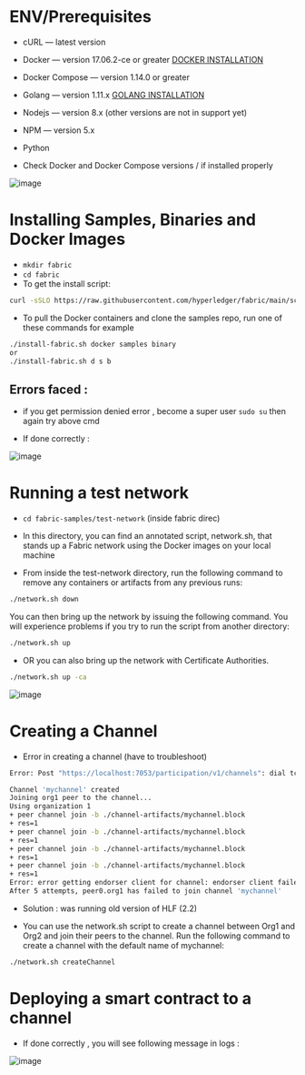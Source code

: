 # ENV/Prerequisites
- cURL — latest version
- Docker — version 17.06.2-ce or greater [DOCKER INSTALLATION](https://github.com/KRIISHSHARMA/DOCKER)
- Docker Compose — version 1.14.0 or greater
- Golang — version 1.11.x [GOLANG INSTALLATION](https://github.com/KRIISHSHARMA/go-installation)
- Nodejs — version 8.x (other versions are not in support yet)
- NPM — version 5.x
- Python 

- Check Docker and Docker Compose versions / if installed properly
  
![image](https://github.com/KRIISHSHARMA/hyperledger-fabric-installation/assets/86760658/c31b4447-25cd-4fc4-8a0b-23b3c4a7d9b6)

# Installing Samples, Binaries and Docker Images

- `mkdir fabric`
- `cd fabric`
- To get the install script:

```sh
curl -sSLO https://raw.githubusercontent.com/hyperledger/fabric/main/scripts/install-fabric.sh && chmod +x install-fabric.sh
```
- To pull the Docker containers and clone the samples repo, run one of these commands for example

``` sh
./install-fabric.sh docker samples binary
or
./install-fabric.sh d s b
```

## Errors faced : 
- if you get permission denied error , become a super user `sudo su` then again try above cmd

- If done correctly :

![image](https://github.com/KRIISHSHARMA/hyperledger-fabric-installation/assets/86760658/a5d87571-b4ff-4e94-8484-d17463dda684)

# Running a test network

- `cd fabric-samples/test-network` (inside fabric direc)
  
- In this directory, you can find an annotated script, network.sh, that stands up a Fabric network using the Docker images on your local machine
- From inside the test-network directory, run the following command to remove any containers or artifacts from any previous runs:
``` sh
./network.sh down
```
You can then bring up the network by issuing the following command. You will experience problems if you try to run the script from another directory:
``` sh
./network.sh up
```
- OR you can also bring up the network with Certificate Authorities.
``` sh
./network.sh up -ca
```

![image](https://github.com/KRIISHSHARMA/hyperledger-fabric-installation/assets/86760658/5d2797cf-4d68-4b02-9b1d-91ec4d11cac6)

# Creating a Channel 
- Error in creating a channel (have to troubleshoot)
``` sh
Error: Post "https://localhost:7053/participation/v1/channels": dial tcp 127.0.0.1:7053: connect: connection refused

Channel 'mychannel' created
Joining org1 peer to the channel...
Using organization 1
+ peer channel join -b ./channel-artifacts/mychannel.block
+ res=1
+ peer channel join -b ./channel-artifacts/mychannel.block
+ res=1
+ peer channel join -b ./channel-artifacts/mychannel.block
+ res=1
+ peer channel join -b ./channel-artifacts/mychannel.block
+ res=1
Error: error getting endorser client for channel: endorser client failed to connect to localhost:7051: failed to create new connection: connection error: desc = "transport: error while dialing: dial tcp 127.0.0.1:7051: connect: connection refused"
After 5 attempts, peer0.org1 has failed to join channel 'mychannel' 
```
- Solution : was running old version of HLF (2.2) 

- You can use the network.sh script to create a channel between Org1 and Org2 and join their peers to the channel. Run the following command to create a channel with the default name of mychannel:
``` sh
./network.sh createChannel
```

# Deploying a smart contract to a channel


- If done correctly , you will see following message in logs :

![image](https://github.com/KRIISHSHARMA/hyperledger-fabric-installation/assets/86760658/abcea161-beca-4fab-ae80-f4bfa574b7b8)

